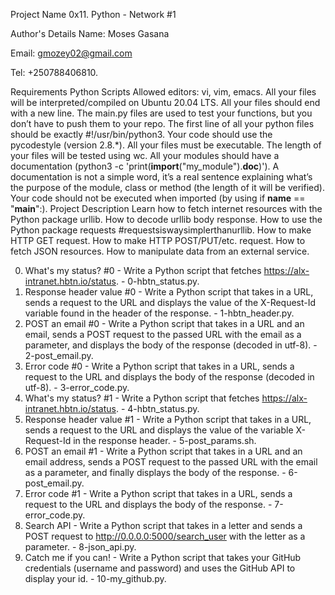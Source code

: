 Project Name
0x11. Python - Network #1

Author's Details
Name: Moses Gasana

Email: gmozey02@gmail.com

Tel: +250788406810.

Requirements
Python Scripts
Allowed editors: vi, vim, emacs.
All your files will be interpreted/compiled on Ubuntu 20.04 LTS.
All your files should end with a new line.
The main.py files are used to test your functions, but you don’t have to push them to your repo.
The first line of all your python files should be exactly #!/usr/bin/python3.
Your code should use the pycodestyle (version 2.8.*).
All your files must be executable.
The length of your files will be tested using wc.
All your modules should have a documentation (python3 -c 'print(__import__("my_module").__doc__)').
A documentation is not a simple word, it’s a real sentence explaining what’s the purpose of the module, class or method (the length of it will be verified).
Your code should not be executed when imported (by using if __name__ == "__main__":).
Project Description
Learn how to fetch internet resources with the Python package urllib. How to decode urllib body response. How to use the Python package requests #requestsiswaysimplerthanurllib. How to make HTTP GET request. How to make HTTP POST/PUT/etc. request. How to fetch JSON resources. How to manipulate data from an external service.

0. What's my status? #0 - Write a Python script that fetches https://alx-intranet.hbtn.io/status. - 0-hbtn_status.py.
1. Response header value #0 - Write a Python script that takes in a URL, sends a request to the URL and displays the value of the X-Request-Id variable found in the header of the response. - 1-hbtn_header.py.
2. POST an email #0 - Write a Python script that takes in a URL and an email, sends a POST request to the passed URL with the email as a parameter, and displays the body of the response (decoded in utf-8). - 2-post_email.py.
3. Error code #0 - Write a Python script that takes in a URL, sends a request to the URL and displays the body of the response (decoded in utf-8). - 3-error_code.py.
4. What's my status? #1 - Write a Python script that fetches https://alx-intranet.hbtn.io/status. - 4-hbtn_status.py.
5. Response header value #1 - Write a Python script that takes in a URL, sends a request to the URL and displays the value of the variable X-Request-Id in the response header. - 5-post_params.sh.
6. POST an email #1 - Write a Python script that takes in a URL and an email address, sends a POST request to the passed URL with the email as a parameter, and finally displays the body of the response. - 6-post_email.py.
7. Error code #1 - Write a Python script that takes in a URL, sends a request to the URL and displays the body of the response. - 7-error_code.py.
8. Search API - Write a Python script that takes in a letter and sends a POST request to http://0.0.0.0:5000/search_user with the letter as a parameter. - 8-json_api.py.
9. Catch me if you can! - Write a Python script that takes your GitHub credentials (username and password) and uses the GitHub API to display your id. - 10-my_github.py.

